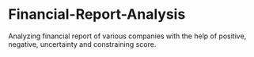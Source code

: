 # Financial-Report-Analysis
Analyzing financial report of various companies with the help of positive, negative, uncertainty and constraining score.
